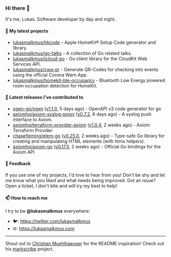### Hi there 👋

It's me, Lukas. Software developer by day and night.

#### 🌱 My latest projects

- [lukasmalkmus/hkcode](https://github.com/lukasmalkmus/hkcode) - Apple HomeKit® Setup Code generator and library.
- [lukasmalkmus/go-talks](https://github.com/lukasmalkmus/go-talks) - A collection of Go related talks.
- [lukasmalkmus/icloud-go](https://github.com/lukasmalkmus/icloud-go) - Go client library for the CloudKit Web Services API.
- [lukasmalkmus/cwa-qr](https://github.com/lukasmalkmus/cwa-qr) - Generate QR-Codes for checking into events using the official Corona Warn App.
- [lukasmalkmus/homekit-ble-occupancy](https://github.com/lukasmalkmus/homekit-ble-occupancy) - Bluetooth Low Energy powered room occupation detection for HomeKit.

#### 🔭 Latest releases I've contributed to

- [ogen-go/ogen](https://github.com/ogen-go/ogen) ([v1.1.0](https://github.com/ogen-go/ogen/releases/tag/v1.1.0), 5 days ago) - OpenAPI v3 code generator for go
- [axiomhq/axiom-syslog-proxy](https://github.com/axiomhq/axiom-syslog-proxy) ([v0.7.2](https://github.com/axiomhq/axiom-syslog-proxy/releases/tag/v0.7.2), 6 days ago) - A syslog push interface to Axiom.
- [axiomhq/terraform-provider-axiom](https://github.com/axiomhq/terraform-provider-axiom) ([v1.0.4](https://github.com/axiomhq/terraform-provider-axiom/releases/tag/v1.0.4), 2 weeks ago) - Axiom Terraform Provider
- [chasefleming/elem-go](https://github.com/chasefleming/elem-go) ([v0.25.0](https://github.com/chasefleming/elem-go/releases/tag/v0.25.0), 2 weeks ago) - Type-safe Go library for creating and manipulating HTML elements (with htmx helpers).
- [axiomhq/axiom-go](https://github.com/axiomhq/axiom-go) ([v0.17.5](https://github.com/axiomhq/axiom-go/releases/tag/v0.17.5), 2 weeks ago) - Official Go bindings for the Axiom API

#### 💬 Feedback

If you use one of my projects, I'd love to hear from you! Don't be shy and let
me know what you liked and what needs being improved. Got an issue? Open a
ticket, I don't bite and will try my best to help!

#### 📫 How to reach me

I try to be **@lukasmalkmus** everywhere:

- 🐦: https://twitter.com/lukasmalkmus
- 🌐: https://lukasmalkmus.com

---

Shout out to [Christian Muehlhaeuser](https://github.com/muesli) for the README
inspiration! Check out his [markscribe](https://github.com/muesli/markscribe)
project.
